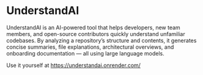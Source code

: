 # UnderstandAI
UnderstandAI is an AI-powered tool that helps developers, new team members, and open-source contributors quickly understand unfamiliar codebases. By analyzing a repository’s structure and contents, it generates concise summaries, file explanations, architectural overviews, and onboarding documentation — all using large language models.

Use it yourself at https://understandai.onrender.com/
